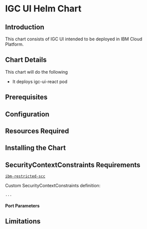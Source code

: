 # IGC UI Helm Chart

## Introduction

This chart consists of IGC UI intended to be deployed in IBM Cloud Platform.

## Chart Details

This chart will do the following
- It deploys igc-ui-react pod

## Prerequisites

## Configuration

## Resources Required

## Installing the Chart

## SecurityContextConstraints Requirements
[`ibm-restricted-scc`](https://ibm.biz/cpkspec-scc)

Custom SecurityContextConstraints definition:
```
...
```
#### Port Parameters

## Limitations